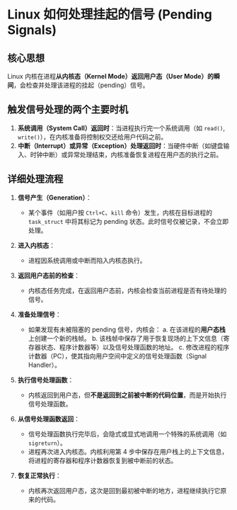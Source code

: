 # Linux 如何处理挂起的信号 (Pending Signals)

## 核心思想

Linux 内核在进程**从内核态（Kernel Mode）返回用户态（User Mode）的瞬间**，会检查并处理该进程的挂起（pending）信号。

## 触发信号处理的两个主要时机

1.  **系统调用（System Call）返回时**：当进程执行完一个系统调用（如 `read()`, `write()`），在内核准备将控制权交还给用户代码之前。
2.  **中断（Interrupt）或异常（Exception）处理返回时**：当硬件中断（如键盘输入、时钟中断）或异常处理结束，内核准备恢复进程在用户态的执行之前。

## 详细处理流程

1.  **信号产生（Generation）**：
    - 某个事件（如用户按 `Ctrl+C`、`kill` 命令）发生，内核在目标进程的 `task_struct` 中将其标记为 pending 状态。此时信号仅被记录，不会立即处理。

2.  **进入内核态**：
    - 进程因系统调用或中断而陷入内核态执行。

3.  **返回用户态前的检查**：
    - 内核态任务完成，在返回用户态前，内核会检查当前进程是否有待处理的信号。

4.  **准备处理信号**：
    - 如果发现有未被阻塞的 pending 信号，内核会：
        a. 在该进程的**用户态栈**上创建一个新的栈帧。
        b. 该栈帧中保存了用于恢复现场的上下文信息（寄存器状态、程序计数器等）以及信号处理函数的地址。
        c. 修改进程的程序计数器（PC），使其指向用户空间中定义的信号处理函数（Signal Handler）。

5.  **执行信号处理函数**：
    - 内核返回到用户态，但**不是返回到之前被中断的代码位置**，而是开始执行信号处理函数。

6.  **从信号处理函数返回**：
    - 信号处理函数执行完毕后，会隐式或显式地调用一个特殊的系统调用（如 `sigreturn`）。
    - 进程再次进入内核态。内核利用第 4 步中保存在用户栈上的上下文信息，将进程的寄存器和程序计数器恢复到被中断前的状态。

7.  **恢复正常执行**：
    - 内核再次返回用户态，这次是回到最初被中断的地方，进程继续执行它原来的代码。
